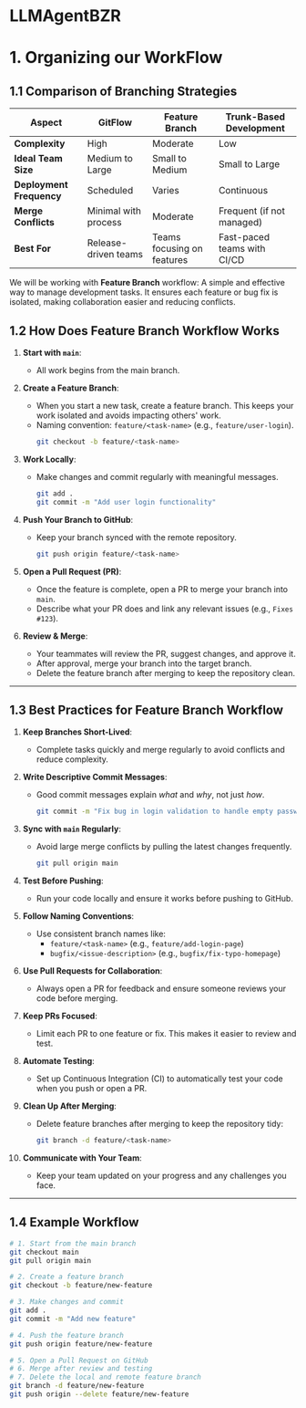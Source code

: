 # LLMAgentBZR




# 1. Organizing our WorkFlow

## 1.1 Comparison of Branching Strategies

| **Aspect**                 | **GitFlow**            | **Feature Branch**         | **Trunk-Based Development** |
|----------------------------|------------------------|----------------------------|-----------------------------|
| **Complexity**             | High                   | Moderate                   | Low                         |
| **Ideal Team Size**        | Medium to Large        | Small to Medium            | Small to Large              |
| **Deployment Frequency**   | Scheduled              | Varies                     | Continuous                  |
| **Merge Conflicts**        | Minimal with process   | Moderate                   | Frequent (if not managed)   |
| **Best For**               | Release-driven teams   | Teams focusing on features | Fast-paced teams with CI/CD |

We will be working with **Feature Branch** workflow: A simple and effective way to manage development tasks. It ensures each feature or bug fix is isolated, making collaboration easier and reducing conflicts.
## 1.2 How Does Feature Branch Workflow Works

1. **Start with `main`**:
   - All work begins from the main branch.

2. **Create a Feature Branch**:
   - When you start a new task, create a feature branch. This keeps your work isolated and avoids impacting others' work.
   - Naming convention: `feature/<task-name>` (e.g., `feature/user-login`).
     ```bash
     git checkout -b feature/<task-name>
     ```

3. **Work Locally**:
   - Make changes and commit regularly with meaningful messages.
     ```bash
     git add .
     git commit -m "Add user login functionality"
     ```

4. **Push Your Branch to GitHub**:
   - Keep your branch synced with the remote repository.
     ```bash
     git push origin feature/<task-name>
     ```

5. **Open a Pull Request (PR)**:
   - Once the feature is complete, open a PR to merge your branch into `main`.
   - Describe what your PR does and link any relevant issues (e.g., `Fixes #123`).

6. **Review & Merge**:
   - Your teammates will review the PR, suggest changes, and approve it.
   - After approval, merge your branch into the target branch.
   - Delete the feature branch after merging to keep the repository clean.

---

## 1.3 Best Practices for Feature Branch Workflow

1. **Keep Branches Short-Lived**:
   - Complete tasks quickly and merge regularly to avoid conflicts and reduce complexity.

2. **Write Descriptive Commit Messages**:
   - Good commit messages explain _what_ and _why_, not just _how_.
     ```bash
     git commit -m "Fix bug in login validation to handle empty passwords"
     ```

3. **Sync with `main` Regularly**:
   - Avoid large merge conflicts by pulling the latest changes frequently.
     ```bash
     git pull origin main
     ```

4. **Test Before Pushing**:
   - Run your code locally and ensure it works before pushing to GitHub.

5. **Follow Naming Conventions**:
   - Use consistent branch names like:
     - `feature/<task-name>` (e.g., `feature/add-login-page`)
     - `bugfix/<issue-description>` (e.g., `bugfix/fix-typo-homepage`)

6. **Use Pull Requests for Collaboration**:
   - Always open a PR for feedback and ensure someone reviews your code before merging.

7. **Keep PRs Focused**:
   - Limit each PR to one feature or fix. This makes it easier to review and test.

8. **Automate Testing**:
   - Set up Continuous Integration (CI) to automatically test your code when you push or open a PR.

9. **Clean Up After Merging**:
   - Delete feature branches after merging to keep the repository tidy:
     ```bash
     git branch -d feature/<task-name>
     ```

10. **Communicate with Your Team**:
    - Keep your team updated on your progress and any challenges you face.

---

## 1.4 Example Workflow

```bash
# 1. Start from the main branch
git checkout main
git pull origin main

# 2. Create a feature branch
git checkout -b feature/new-feature

# 3. Make changes and commit
git add .
git commit -m "Add new feature"

# 4. Push the feature branch
git push origin feature/new-feature

# 5. Open a Pull Request on GitHub
# 6. Merge after review and testing
# 7. Delete the local and remote feature branch
git branch -d feature/new-feature
git push origin --delete feature/new-feature
